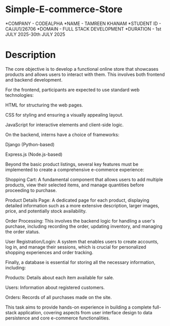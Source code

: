 # Simple-E-commerce-Store
*COMPANY - CODEALPHA
*NAME - TAMREEN KHANAM
*STUDENT ID - CA/JU1/26706
*DOMAIN - FULL STACK DEVELOPMENT
*DURATION - 1st JULY 2025-30th JULY 2025
# Description
The core objective is to develop a functional online store that showcases products and allows users to interact with them. This involves both frontend and backend development.

For the frontend, participants are expected to use standard web technologies:

HTML for structuring the web pages.

CSS for styling and ensuring a visually appealing layout.

JavaScript for interactive elements and client-side logic.

On the backend, interns have a choice of frameworks:

Django (Python-based)

Express.js (Node.js-based)

Beyond the basic product listings, several key features must be implemented to create a comprehensive e-commerce experience:

Shopping Cart: A fundamental component that allows users to add multiple products, view their selected items, and manage quantities before proceeding to purchase.

Product Details Page: A dedicated page for each product, displaying detailed information such as a more extensive description, larger images, price, and potentially stock availability.

Order Processing: This involves the backend logic for handling a user's purchase, including recording the order, updating inventory, and managing the order status.

User Registration/Login: A system that enables users to create accounts, log in, and manage their sessions, which is crucial for personalized shopping experiences and order tracking.

Finally, a database is essential for storing all the necessary information, including:

Products: Details about each item available for sale.

Users: Information about registered customers.

Orders: Records of all purchases made on the site.

This task aims to provide hands-on experience in building a complete full-stack application, covering aspects from user interface design to data persistence and core e-commerce functionalities.
